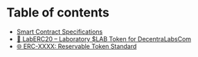 # Table of contents

* [Smart Contract Specifications](README.md)
* [🧪 LabERC20 – Laboratory $LAB Token for DecentraLabsCom](LabERC20_README.md)
* [🌐 ERC-XXXX: Reservable Token Standard](erc-reservable-token.md)
